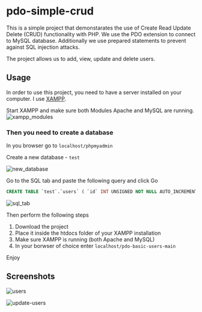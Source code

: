 # pdo-simple-crud

This is a simple project that demonstarates the use of Create Read Update Delete (CRUD) functionality with PHP. We use the PDO extension to connect to MySQL database. Additionally we use prepared statements to prevent against SQL injection attacks.

The project allows us to add, view, update and delete users. 

## Usage

In order to use this project, you need to have a server installed on your computer. I use [XAMPP](https://www.apachefriends.org/download.html "Download XAMPP").

Start XAMPP and make sure both Modules Apache and MySQL are running.
![xampp_modules](https://user-images.githubusercontent.com/6689087/106453702-6193a180-6492-11eb-9718-ac0269abd193.png)

### Then you need to create a database

In you browser go to `localhost/phpmyadmin`

Create a new database - `test`

![new_database](https://user-images.githubusercontent.com/6689087/106453713-63f5fb80-6492-11eb-8f0c-e7be44a666c8.png)

Go to the SQL tab and paste the following query and click Go
```sql
CREATE TABLE `test`.`users` ( `id` INT UNSIGNED NOT NULL AUTO_INCREMENT , `username` VARCHAR(255) NOT NULL , `email` VARCHAR(255) NOT NULL , `password` VARCHAR(60) NOT NULL , PRIMARY KEY (`id`)) ENGINE = InnoDB;
```
![sql_tab](https://user-images.githubusercontent.com/6689087/106453718-65bfbf00-6492-11eb-8d3c-7f735d6492cd.png)

Then perform the following steps
1. Download the project
2. Place it inside the htdocs folder of your XAMPP installation
3. Make sure XAMPP is running (both Apache and MySQL)
4. In your borwser of choice enter `localhost/pdo-basic-users-main`

Enjoy

## Screenshots
![users](https://user-images.githubusercontent.com/6689087/106454961-3316c600-6494-11eb-8ca2-86a3d5ce24b1.png)

![update-users](https://user-images.githubusercontent.com/6689087/106454965-34e08980-6494-11eb-8c65-629abf58091b.png)
